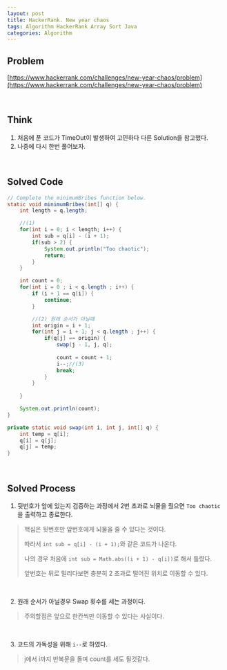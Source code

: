 ```yaml
---
layout: post
title: HackerRank. New year chaos
tags: Algorithm HackerRank Array Sort Java
categories: Algorithm
---
```

## Problem
[https://www.hackerrank.com/challenges/new-year-chaos/problem](https://www.hackerrank.com/challenges/new-year-chaos/problem)  
  
<br>  

## Think
1) 처음에 푼 코드가 TimeOut이 발생하여 고민하다 다른 Solution을 참고했다.  
2) 나중에 다시 한번 풀어보자.  
  
<br> 

## Solved Code
```java
// Complete the minimumBribes function below.
static void minimumBribes(int[] q) {
    int length = q.length;

    //(1)
    for(int i = 0; i < length; i++) {
        int sub = q[i] - (i + 1);
        if(sub > 2) {
            System.out.println("Too chaotic");
            return;
        }
    }

    int count = 0;
    for(int i = 0 ; i < q.length ; i++) {
        if (i + 1 == q[i]) {
            continue;
        }

        //(2) 원래 순서가 아닐때
        int origin = i + 1; 
        for(int j = i + 1; j < q.length ; j++) {
            if(q[j] == origin) {
                swap(j - 1, j, q);
                
                count = count + 1;
                i--;//(3)
                break;
            }
        }
        
    }

    System.out.println(count);
}

private static void swap(int i, int j, int[] q) {
    int temp = q[i];
    q[i] = q[j];
    q[j] = temp;
}
```  
  
<br>   

## Solved Process
1) 뒷번호가 앞에 있는지 검증하는 과정에서 2번 초과로 뇌물을 줬으면 `Too chaotic`을 출력하고 종료한다.
> 핵심은 뒷번호만 앞번호에게 뇌물을 줄 수 있다는 것이다.
>
> 따라서 `int sub = q[i] - (i + 1);`와 같은 코드가 나온다.
>
> 나의 경우 처음에 `int sub = Math.abs((i + 1) - q[i])`로 해서 틀렸다.
>
> 앞번호는 뒤로 밀리다보면 충분히 2 초과로 떨어진 위치로 이동할 수 있다.

<br>

2) 원래 순서가 아닐경우 Swap 횟수를 세는 과정이다.
> 주의할점은 앞으로 한칸씩만 이동할 수 있다는 사실이다.  

<br>

3) 코드의 가독성을 위해 `i--`로 하였다.
> j에서 i까지 반복문을 돌며 count를 세도 될것같다.
